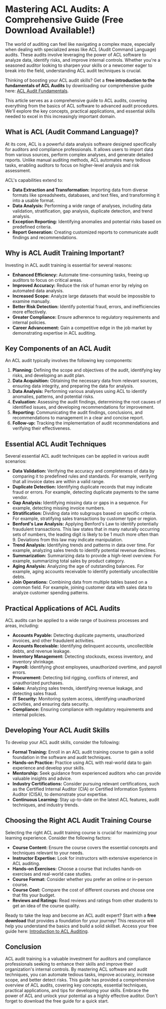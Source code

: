 # Mastering ACL Audits: A Comprehensive Guide (Free Download Available!)

The world of auditing can feel like navigating a complex maze, especially when dealing with specialized areas like ACL (Audit Command Language) audits. These audits involve leveraging the power of ACL software to analyze data, identify risks, and improve internal controls. Whether you're a seasoned auditor looking to sharpen your skills or a newcomer eager to break into the field, understanding ACL audit techniques is crucial.

Thinking of boosting your ACL audit skills? Get a **free introduction to the fundamentals of ACL Audits** by downloading our comprehensive guide here: [ACL Audit Fundamentals](https://udemywork.com/acl-audit-training).

This article serves as a comprehensive guide to ACL audits, covering everything from the basics of ACL software to advanced audit procedures. We'll explore the key concepts, practical applications, and essential skills needed to excel in this increasingly important domain.

## What is ACL (Audit Command Language)?

At its core, ACL is a powerful data analysis software designed specifically for auditors and compliance professionals. It allows users to import data from various sources, perform complex analyses, and generate detailed reports. Unlike manual auditing methods, ACL automates many tedious tasks, enabling auditors to focus on higher-level analysis and risk assessment.

ACL's capabilities extend to:

*   **Data Extraction and Transformation:** Importing data from diverse formats like spreadsheets, databases, and text files, and transforming it into a usable format.
*   **Data Analysis:** Performing a wide range of analyses, including data validation, stratification, gap analysis, duplicate detection, and trend analysis.
*   **Exception Reporting:** Identifying anomalies and potential risks based on predefined criteria.
*   **Report Generation:** Creating customized reports to communicate audit findings and recommendations.

## Why is ACL Audit Training Important?

Investing in ACL audit training is essential for several reasons:

*   **Enhanced Efficiency:** Automate time-consuming tasks, freeing up auditors to focus on critical areas.
*   **Improved Accuracy:** Reduce the risk of human error by relying on automated data analysis.
*   **Increased Scope:** Analyze large datasets that would be impossible to examine manually.
*   **Better Risk Detection:** Identify potential fraud, errors, and inefficiencies more effectively.
*   **Greater Compliance:** Ensure adherence to regulatory requirements and internal policies.
*   **Career Advancement:** Gain a competitive edge in the job market by demonstrating expertise in ACL auditing.

## Key Components of an ACL Audit

An ACL audit typically involves the following key components:

1.  **Planning:** Defining the scope and objectives of the audit, identifying key risks, and developing an audit plan.
2.  **Data Acquisition:** Obtaining the necessary data from relevant sources, ensuring data integrity, and preparing the data for analysis.
3.  **Data Analysis:** Performing various analyses using ACL to identify anomalies, patterns, and potential risks.
4.  **Evaluation:** Assessing the audit findings, determining the root causes of identified issues, and developing recommendations for improvement.
5.  **Reporting:** Communicating the audit findings, conclusions, and recommendations to management in a clear and concise report.
6.  **Follow-up:** Tracking the implementation of audit recommendations and verifying their effectiveness.

## Essential ACL Audit Techniques

Several essential ACL audit techniques can be applied in various audit scenarios:

*   **Data Validation:** Verifying the accuracy and completeness of data by comparing it to predefined rules and standards. For example, verifying that all invoice dates are within a valid range.
*   **Duplicate Detection:** Identifying duplicate records that may indicate fraud or errors. For example, detecting duplicate payments to the same vendor.
*   **Gap Analysis:** Identifying missing data or gaps in a sequence. For example, detecting missing invoice numbers.
*   **Stratification:** Dividing data into subgroups based on specific criteria. For example, stratifying sales transactions by customer type or region.
*   **Benford's Law Analysis:** Applying Benford's Law to identify potentially fraudulent transactions. This law states that in many naturally occurring sets of numbers, the leading digit is likely to be 1 much more often than 9. Deviations from this law may indicate manipulation.
*   **Trend Analysis:** Identifying trends and patterns in data over time. For example, analyzing sales trends to identify potential revenue declines.
*   **Summarization:** Summarizing data to provide a high-level overview. For example, summarizing total sales by product category.
*   **Aging Analysis:** Analyzing the age of outstanding balances. For example, aging accounts receivable to identify potentially uncollectible debts.
*   **Join Operations:** Combining data from multiple tables based on a common field. For example, joining customer data with sales data to analyze customer spending patterns.

## Practical Applications of ACL Audits

ACL audits can be applied to a wide range of business processes and areas, including:

*   **Accounts Payable:** Detecting duplicate payments, unauthorized invoices, and other fraudulent activities.
*   **Accounts Receivable:** Identifying delinquent accounts, uncollectible debts, and revenue leakage.
*   **Inventory Management:** Detecting stockouts, excess inventory, and inventory shrinkage.
*   **Payroll:** Identifying ghost employees, unauthorized overtime, and payroll errors.
*   **Procurement:** Detecting bid rigging, conflicts of interest, and unauthorized purchases.
*   **Sales:** Analyzing sales trends, identifying revenue leakage, and detecting sales fraud.
*   **IT Security:** Monitoring system access, identifying unauthorized activities, and ensuring data security.
*   **Compliance:** Ensuring compliance with regulatory requirements and internal policies.

## Developing Your ACL Audit Skills

To develop your ACL audit skills, consider the following:

*   **Formal Training:** Enroll in an ACL audit training course to gain a solid foundation in the software and audit techniques.
*   **Hands-on Practice:** Practice using ACL with real-world data to gain experience and develop your skills.
*   **Mentorship:** Seek guidance from experienced auditors who can provide valuable insights and advice.
*   **Industry Certifications:** Consider pursuing relevant certifications, such as the Certified Internal Auditor (CIA) or Certified Information Systems Auditor (CISA), to demonstrate your expertise.
*   **Continuous Learning:** Stay up-to-date on the latest ACL features, audit techniques, and industry trends.

## Choosing the Right ACL Audit Training Course

Selecting the right ACL audit training course is crucial for maximizing your learning experience. Consider the following factors:

*   **Course Content:** Ensure the course covers the essential concepts and techniques relevant to your needs.
*   **Instructor Expertise:** Look for instructors with extensive experience in ACL auditing.
*   **Hands-on Exercises:** Choose a course that includes hands-on exercises and real-world case studies.
*   **Course Format:** Consider whether you prefer an online or in-person course.
*   **Course Cost:** Compare the cost of different courses and choose one that fits your budget.
*   **Reviews and Ratings:** Read reviews and ratings from other students to get an idea of the course quality.

Ready to take the leap and become an ACL audit expert? Start with a **free download** that provides a foundation for your journey! This resource will help you understand the basics and build a solid skillset. Access your free guide here: [Introduction to ACL Auditing](https://udemywork.com/acl-audit-training).

## Conclusion

ACL audit training is a valuable investment for auditors and compliance professionals seeking to enhance their skills and improve their organization's internal controls. By mastering ACL software and audit techniques, you can automate tedious tasks, improve accuracy, increase scope, and better detect risks. This guide has provided a comprehensive overview of ACL audits, covering key concepts, essential techniques, practical applications, and tips for developing your skills. Embrace the power of ACL and unlock your potential as a highly effective auditor. Don't forget to download the free guide for a quick start.
